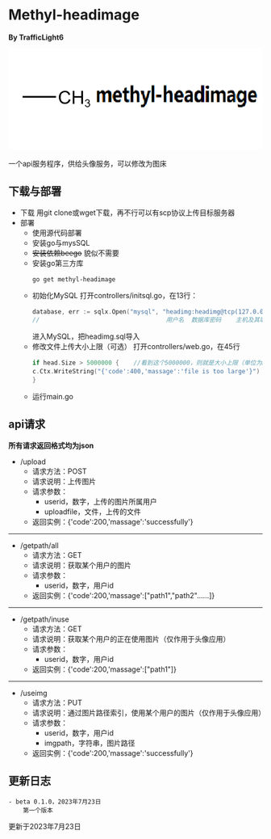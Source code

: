 # Methyl-headimage

__By TrafficLight6__

![LOGO](./logo.png) 

一个api服务程序，供给头像服务，可以修改为图床

## 下载与部署
- 下载
    用git clone或wget下载，再不行可以有scp协议上传目标服务器
- 部署
    - 使用源代码部署
    - 安装go与mysSQL
    - ~~安装依赖beego~~ 貌似不需要
    - 安装go第三方库
        ```
        go get methyl-headimage
        ```
    - 初始化MySQL
        打开controllers/initsql.go，在13行：
        ```go
        database, err := sqlx.Open("mysql", "headimg:headimg@tcp(127.0.0.1:3306)/headimg")
        //                                   用户名  数据库密码    主机及其端口    数据库名称
        ```
        进入MySQL，把headimg.sql导入
    - 修改文件上传大小上限（可选）
        打开controllers/web.go，在45行
        ```go
        if head.Size > 5000000 {    //看到这个5000000，则就是大小上限（单位为byte）
		c.Ctx.WriteString("{'code':400,'massage':'file is too large'}")
	    }
        ```
    - 运行main.go

## api请求
__所有请求返回格式均为json__
- /upload
    - 请求方法：POST
    - 请求说明：上传图片
    - 请求参数：
        - userid，数字，上传的图片所属用户
        - uploadfile，文件，上传的文件
    - 返回实例：{'code':200,'massage':'successfully'}
----------
- /getpath/all
    - 请求方法：GET
    - 请求说明：获取某个用户的图片
    - 请求参数：
        - userid，数字，用户id
    - 返回实例：{'code':200,'massage':["path1","path2"……]}
----------
- /getpath/inuse
    - 请求方法：GET
    - 请求说明：获取某个用户的正在使用图片（仅作用于头像应用）
    - 请求参数：
        - userid，数字，用户id
    - 返回实例：{'code':200,'massage':["path1"]}
----------
- /useimg
    - 请求方法：PUT
    - 请求说明：通过图片路径索引，使用某个用户的图片（仅作用于头像应用）
    - 请求参数：
        - userid，数字，用户id
        - imgpath，字符串，图片路径
    - 返回实例：{'code':200,'massage':'successfully'}

## 更新日志
    - beta 0.1.0，2023年7月23日
        第一个版本

更新于2023年7月23日
